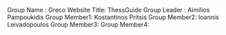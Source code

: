 Group Name   : Greco
Website Title: ThessGuide
Group Leader : Aimilios Pampoukidis
Group Member1: Kostantinos Pritsis
Group Member2: Ioannis Leivadopoulos
Group Member3:
Group Member4: